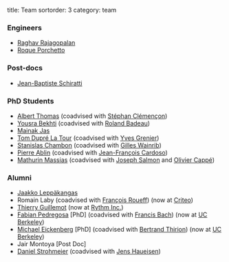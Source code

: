 title: Team
sortorder: 3
category: team

<!-- ### Post Docs -->

### Engineers

  - [Raghav Rajagopalan](https://github.com/rvraghav93)
  - [Roque Porchetto](https://www.linkedin.com/in/roque-porchetto-74897b31/)

### Post-docs

  - [Jean-Baptiste Schiratti](https://scholar.google.fr/citations?user=PBEJzOcAAAAJ&hl=fr)

### PhD Students

  - [Albert Thomas](https://albertcthomas.github.io/) (coadvised with [Stéphan Clémençon](http://perso.telecom-paristech.fr/~clemenco/Home.html))
  - [Yousra Bekhti](https://sites.google.com/site/yousrabekhti/) (coadvised with [Roland Badeau](http://perso.telecom-paristech.fr/~rbadeau/))
  - [Mainak Jas](http://perso.telecom-paristech.fr/~mjas/)
  - [Tom Dupré La Tour](https://www.researchgate.net/profile/Tom_Dupre_La_Tour) (coadvised with [Yves Grenier](http://perso.telecom-paristech.fr/~grenier/))
  - [Stanislas Chambon](https://twitter.com/slasnista) (coadvised with [Gilles Wainrib](https://sites.google.com/site/gwainrib/home))
  - [Pierre Ablin](https://pierreablin.com) (coadvised with [Jean-François Cardoso](http://perso.telecom-paristech.fr/~cardoso/))
  - [Mathurin Massias](https://mathurinm.github.io) (coadvised with [Joseph Salmon](http://josephsalmon.eu) and [Olivier Cappé](http://perso.telecom-paristech.fr/~cappe/))

### Alumni

  - [Jaakko Leppäkangas](https://github.com/jaeilepp)
  - Romain Laby (coadvised with [François Roueff](http://perso.telecom-paristech.fr/~roueff/)) (now at [Criteo](http://www.criteo.com))
  - [Thierry Guillemot](https://github.com/tguillemot) (now at [Rythm Inc.](https://dreem.com/fr/))
  - [Fabian Pedregosa](http://fseoane.net/) [PhD] (coadvised with [Francis Bach](http://www.di.ens.fr/~fbach/)) (now at [UC Berkeley](http://www.berkeley.edu/))
  - [Michael Eickenberg](http://eickenberg.github.io/) [PhD] (coadvised with [Bertrand Thirion](http://parietal.saclay.inria.fr/Members/bertrand-thirion)) (now at [UC Berkeley](http://www.berkeley.edu/))
  - Jair Montoya [Post Doc]
  - [Daniel Strohmeier](https://www.tu-ilmenau.de/bmti/fachgebiete/biomedizinische-technik/dipl-ing-daniel-strohmeier/) (coadvised with [Jens Haueisen](https://www.tu-ilmenau.de/bmti/fachgebiete/biomedizinische-technik/prof-dr-ing-habil-jens-haueisen/))
